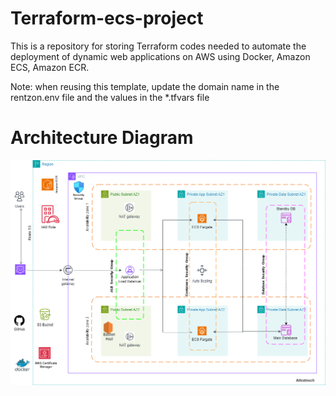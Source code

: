 # Terraform-ecs-project

  This is a repository for storing Terraform codes needed to automate the deployment of dynamic web applications on AWS using Docker, Amazon ECS, Amazon ECR.

 Note: when reusing this template, update the domain name in the rentzon.env file and the values in the *.tfvars file


 # Architecture Diagram

 ![Alt text](/Architecture_ECS_3tier_vpc3.png)
        
